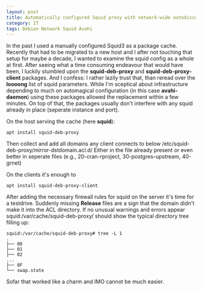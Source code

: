 ```yaml
---
layout: post
title: Automatically configured Squid proxy with network-wide autodiscovery for Debian package caching
category: IT
tags: Debian Network Squid Avahi
---
```


In the past I used a manually configured Squid3 as a package cache. Recently that had to be
migrated to a new host and I after not touching that setup for maybe a decade, I wanted
to examine the squid config as a whole at first.
After seeing what a time consuming endeavour that would have been, I luckily stumbled upon the **squid-deb-proxy** and **squid-deb-proxy-client** packages.
And I confess: I rather lazily trust that, than reread over the **loooong** list of squid parameters.
While I'm sceptical about infrastructure depending to much on automagical configuration (in this case **avahi-daemon**) using these packages allowed the replacement within a few minutes.
On top of that, the packages usually don't interfere with any squid already in place (seperate instance and port).

On the host serving the cache (here **squid**):
~~~terminal
apt install squid-deb-proxy
~~~
Then collect and add all domains any client connects to below /etc/squid-deb-proxy/mirror-dstdomain.acl.d/
Either in the file already present or even better in seperate files
(e.g., 20-cran-rproject, 30-postgres-upstream, 40-grnet)

On the clients it's enough to
~~~terminal
apt install squid-deb-proxy-client
~~~

After adding the necessary firewall rules for squid on the server it's time for a testdrive.
Suddenly missing **Release** files are a sign that the domain didn't make it into the ACL directory.
If no unusual warnings and errors appear squid:/var/cache/squid-deb-proxy/ should show the typical directory tree filling up:
~~~terminal
squid:/var/cache/squid-deb-proxy# tree -L 1
.
├── 00
├── 01
├── 02
...
├── 0F
└── swap.state
~~~

Sofar that worked like a charm and IMO cannot be much easier.
